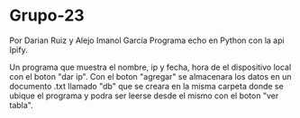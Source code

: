 # Grupo-23
Por Darian Ruiz y Alejo Imanol García
Programa echo en Python con la api Ipify.

Un programa que muestra el nombre, ip y fecha, hora de el dispositivo local con el boton "dar ip".
Con el boton "agregar" se almacenara los datos en un documento .txt llamado "db" que se creara en la misma carpeta donde
se ubique el programa y podra ser leerse desde el mismo con el boton "ver tabla".
